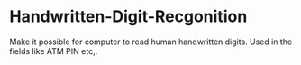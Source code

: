 # Handwritten-Digit-Recgonition
Make it possible for computer to read human handwritten digits.
Used in the fields like ATM PIN etc,.
